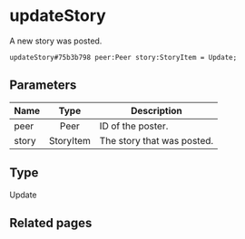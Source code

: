 # updateStory
A new story was posted.

```
updateStory#75b3b798 peer:Peer story:StoryItem = Update;
```

## Parameters
| Name | Type | Description |
| ---- | :----: | ----------- |
| peer | Peer | ID of the poster. |
| story | StoryItem | The story that was posted. |


## Type
Update

## Related pages
